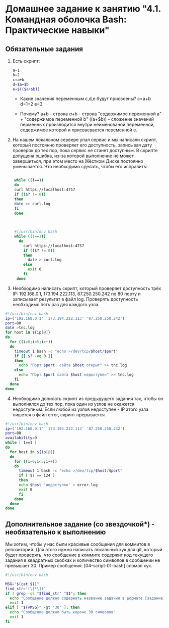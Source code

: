 # Домашнее задание к занятию "4.1. Командная оболочка Bash: Практические навыки"

## Обязательные задания

1. Есть скрипт:
	```bash
	a=1
	b=2
	c=a+b
	d=$a+$b
	e=$(($a+$b))
	```
	* Какие значения переменным c,d,e будут присвоены?
	c=a+b d=1+2 e=3
	
	* Почему?
	a+b - строка
	$a+$b - строка "содержимое переменной a" + "содержимое переменной b"
	$(($a+$b)) - сложение значений перменных производится внутри неименованой переменной, содержимое которой и присваевается переменной e.
	

2. На нашем локальном сервере упал сервис и мы написали скрипт, который постоянно проверяет его доступность, записывая дату проверок до тех пор, пока сервис не станет доступным. В скрипте допущена ошибка, из-за которой выполнение не может завершиться, при этом место на Жёстком Диске постоянно уменьшается. Что необходимо сделать, чтобы его исправить:

```bash

    while ((1==1)
    do
    curl https://localhost:4757
    if (($? != 0))
    then
    date >> curl.log
    fi
    done
 
    

	#!/usr/bin/env bash
	while ((1==1))
	  do
		curl https://localhost:4757
		if (($? != 0))
		then
		  date > curl.log
		else
		  exit 0
		fi
	 done
```

3. Необходимо написать скрипт, который проверяет доступность трёх IP: 192.168.0.1, 173.194.222.113, 87.250.250.242 по 80 порту и записывает результат в файл log. Проверять доступность необходимо пять раз для каждого узла.
```bash
#!/usr/bin/env bash
ip=('192.168.0.1' '173.194.222.113' '87.250.250.242')
port=80
date >tnc.log
for host in ${ip[@]}
do
  for ((i=0;i<5;i++))
  do
    timeout 1 bash -c "echo >/dev/tcp/$host/$port"
    if [[ $? -eq 0 ]]
    then
      echo "Порт $port  сайта $host открыт" >> tnc.log
    else
      echo "Порт $port сайта $host недоступен" >> tnc.log
    fi
  done
done
```
4. Необходимо дописать скрипт из предыдущего задания так, чтобы он выполнялся до тех пор, пока один из узлов не окажется недоступным. Если любой из узлов недоступен - IP этого узла пишется в файл error, скрипт прерывается

```bash
#!/usr/bin/env bash
ip=('192.168.0.1' '173.194.222.113' '87.250.250.242')
port=80
availability=0
while [ 1==1 ]
do
  for host in ${ip[@]}
  do
    for ((i=0;i<5;i++))
    do
      timeout 1 bash -c "echo >/dev/tcp/$host/$port"
      if [ $? == 124 ]
      then
      echo $host 'недоступен' > error.log
      exit 0
      fi
    done
  done
done
```
## Дополнительное задание (со звездочкой*) - необязательно к выполнению

Мы хотим, чтобы у нас были красивые сообщения для коммитов в репозиторий. Для этого нужно написать локальный хук для git, который будет проверять, что сообщение в коммите содержит код текущего задания в квадратных скобках и количество символов в сообщении не превышает 30. Пример сообщения: \[04-script-01-bash\] сломал хук.

```bash
#!/usr/bin/env bash

MSG="$(cat $1)"
find_str='(\[*\])'
if ! grep -qE "$find_str" "$1"; then
  echo "Сообщение должно содержать название задания в формате [задание] сообщение коммита"
  exit 1
elif [ "${#MSG}" -gt "30" ]; then
  echo "Сообщение должно быть короче 30 символов"
  exit 1
fi

```